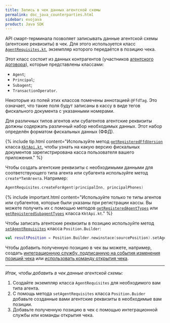 ```yaml
---
title: Запись в чек данных агентской схемы
permalink: doc_java_counterparties.html
sidebar: evojava
product: Java SDK
---
```


API смарт-терминала позволяет записывать данные агентской схемы (агентские реквизиты) в чек. Для этого используется класс [`AgentRequisites.kt`](./integration-library/ru/evotor/framework/receipt/position/AgentRequisites.html), экземпляр которого передаётся в позицию чека.

Этот класс состоит из данных контрагентов (участников [агентского договора](./doc_agency_agreement.html)), которые представлены классами:

* `Agent`;
* `Principal`;
* `Subagent`;
* `TransactionOperator`.

Некоторые из полей этих классов помечены аннотацией `@FfdTag`. Это означает, что такие поля будут записаны в кассу в виде тегов фискального документа с указанными номерами.

Для различных типов агентов или субагентов агентские реквизиты должны содержать различный набор необходимых данных. Этот набор определён форматом фискальных данных (ФФД).

{% include tip.html content="Используйте метод [`getRegisteredFfdVersion`](./integration-library/ru/evotor/framework/kkt/api/KktApi.html#getRegisteredFfdVersion-context-) класса [`KktApi.kt`](./integration-library/ru/evotor/framework/kkt/api/KktApi.html), чтобы узнать на какую версию фискальных документов зарегистрирована касса пользователя вашего приложения." %} 

Чтобы создать агентские реквизиты с необходимыми данными для соответствующего типа агента или субагента используйте метод `create*ТипАгента`. Например:

```kotlin
AgentRequisites.createForAgent(principalInn, principalPhones)
```

{% include important.html content="Используйте только те типы агентов или субагентов, которые были указаны при регистрации кассы. Вы можете получить их с помощью методов [`getRegisteredAgentTypes`](./integration-library/ru/evotor/framework/kkt/api/KktApi.html#getRegisteredAgentTypes-context-) или [`getRegisteredSubagentTypes`](./integration-library/ru/evotor/framework/kkt/api/KktApi.html#getRegisteredSubagentTypes-context-) класса `KktApi.kt`." %}

Чтобы записать агентские реквизиты в позицию используйте метод [`setAgentRequisites`](./integration-library/ru/evotor/framework/receipt/Position.Builder.html#setAgentRequisites--) класса `Position.Builder`:

```kotlin
val resultPosition = Position.Builder.newinstace(sourcePosition).setAgentRequisites(myRequisites).build()
```

Чтобы добавить полученную позицию в чек вы можете, например, создать [интеграционную службу, подписанную на события изменения позиций чека](./doc_java_receipt_interactions.html) или [использовать команду открытия чека](doc_java_receipt_creation.html).

***

*Итак, чтобы добавить в чек данные агентской схемы:*

1. Создайте экземпляр класса `AgentRequisites` для необходимого вам типа агента.
2. С помощь метода `setAgentRequisites` класса `Position.Buider` добавьте созданные вами агентские реквизиты в необходимые вам позиции.
3. Добавьте полученную позицию в чек с помощью интеграционной службы или команды открытия чека.
